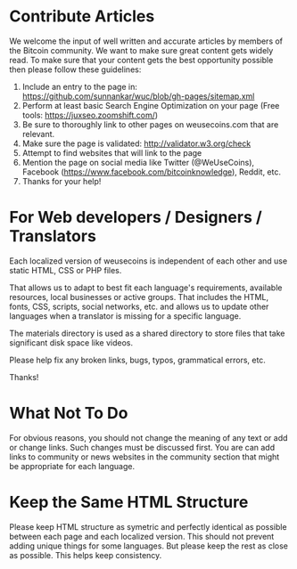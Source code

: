 # Contribute Articles

We welcome the input of well written and accurate articles by members of the Bitcoin community. We want to make sure great content gets widely read. To make sure that your content gets the best opportunity possible then please follow these guidelines:

1. Include an entry to the page in: https://github.com/sunnankar/wuc/blob/gh-pages/sitemap.xml
2. Perform at least basic Search Engine Optimization on your page (Free tools: https://juxseo.zoomshift.com/)
3. Be sure to thoroughly link to other pages on weusecoins.com that are relevant.
4. Make sure the page is validated: http://validator.w3.org/check
5. Attempt to find websites that will link to the page
6. Mention the page on social media like Twitter (@WeUseCoins), Facebook (https://www.facebook.com/bitcoinknowledge), Reddit, etc.
7. Thanks for your help!

# For Web developers / Designers / Translators

Each localized version of weusecoins is independent of each other and use static HTML, CSS or PHP files.

That allows us to adapt to best fit each language's requirements, available resources, local businesses or active groups. That includes the HTML, fonts, CSS, scripts, social networks, etc. and allows us to update other languages when a translator is missing for a specific language.

The materials directory is used as a shared directory to store files that take significant disk space like videos.

Please help fix any broken links, bugs, typos, grammatical errors, etc.

Thanks!

# What Not To Do

For obvious reasons, you should not change the meaning of any text or add or change links. Such changes must be discussed first.
You are can add links to community or news websites in the community section that might be appropriate for each language.

# Keep the Same HTML Structure

Please keep HTML structure as symetric and perfectly identical as possible between each page and each localized version. This should not prevent adding unique things for some languages. But please keep the rest as close as possible. This helps keep consistency.
